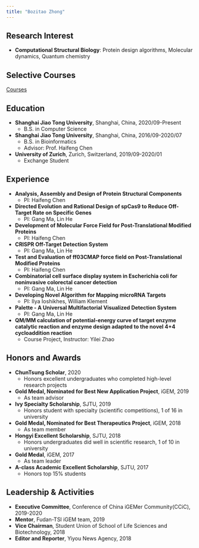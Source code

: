```yaml
---
title: "Bozitao Zhong"
---
```


## Research Interest

- **Computational Structural Biology**: Protein design algorithms, Molecular dynamics, Quantum chemistry

## Selective Courses

[Courses](https://zuricho.github.io/CV/course)

## Education

- **Shanghai Jiao Tong University**, Shanghai, China, 2020/09-Present
  - B.S. in Computer Science
- **Shanghai Jiao Tong University**, Shanghai, China, 2016/09-2020/07
  - B.S. in Bioinformatics
  - Advisor: Prof. Haifeng Chen
- **University of Zurich**, Zurich, Switzerland, 2019/09-2020/01
  - Exchange Student

## Experience

- **Analysis, Assembly and Design of Protein Structural Components**
  - PI: Haifeng Chen
- **Directed Evolution and Rational Design of spCas9 to Reduce Off-Target Rate on Specific Genes**
  - PI: Gang Ma, Lin He
- **Development of Molecular Force Field for Post-Translational Modified Proteins**
  - PI: Haifeng Chen
- **CRISPR Off-Target Detection System**
  - PI: Gang Ma, Lin He
- **Test and Evaluation of ff03CMAP force field on Post-Translational Modified Proteins**
  - PI: Haifeng Chen
- **Combinatorial cell surface display system in Escherichia coli for noninvasive colorectal cancer detection**
  - PI: Gang Ma, Lin He
- **Developing Novel Algorithm for Mapping microRNA Targets**
  - PI: Ilya Ioshikhes, William Klement
- **Palette - A Universal Multifactorial Visualized Detection System**
  - PI: Gang Ma, Lin He
- **QM/MM calculation of potential-energy curve of target enzyme catalytic reaction and enzyme design adapted to the novel 4+4 cycloaddition reaction**
  - Course Project, Instructor: Yilei Zhao

## Honors and Awards

- **ChunTsung Scholar**, 2020
  - Honors excellent undergraduates who completed high-level research projects
- **Gold Medal, Nominated for Best New Application Project**, iGEM, 2019
  - As team advisor
- **Ivy Specialty Scholarship**, SJTU, 2019
  - Honors student with specialty (scientific competitions), 1 of 16 in university
- **Gold Medal, Nominated for Best Therapeutics Project**, iGEM, 2018
  - As team member
- **Hongyi Excellent Scholarship**, SJTU, 2018
  - Honors undergraduates did well in scientific research, 1 of 10 in university
- **Gold Medal**, iGEM, 2017
  - As team leader
- **A-class Academic Excellent Scholarship**, SJTU, 2017
  - Honors top 15% students

## Leadership & Activities

- **Executive Committee**, Conference of China iGEMer Community(CCiC), 2019-2020
- **Mentor**, Fudan-TSI iGEM team, 2019
- **Vice Chairman**, Student Union of School of Life Sciences and Biotechnology, 2018
- **Editor and Reporter**, Yiyou News Agency, 2018